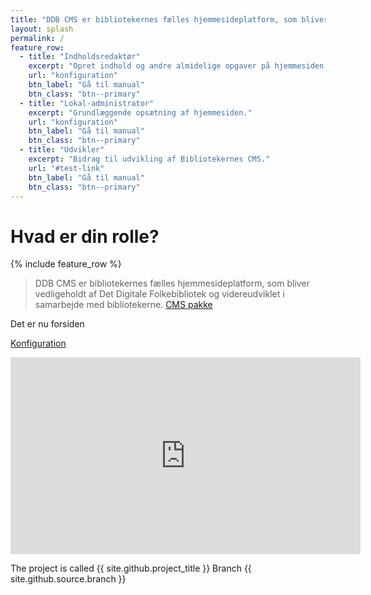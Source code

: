 ```yaml
---
title: "DDB CMS er bibliotekernes fælles hjemmesideplatform, som bliver vedligeholdt af Det Digitale Folkebibliotek og videreudviklet i samarbejde med bibliotekerne."
layout: splash
permalink: /
feature_row:
  - title: "Indholdsredaktør"
    excerpt: "Opret indhold og andre almidelige opgaver på hjemmesiden."
    url: "konfiguration"
    btn_label: "Gå til manual"
    btn_class: "btn--primary"
  - title: "Lokal-administrator"
    excerpt: "Grundlæggende opsætning af hjemmesiden."
    url: "konfiguration"
    btn_label: "Gå til manual"
    btn_class: "btn--primary"
  - title: "Udvikler"
    excerpt: "Bidrag til udvikling af Bibliotekernes CMS."
    url: "#test-link"
    btn_label: "Gå til manual"
    btn_class: "btn--primary"
---
```


# Hvad er din rolle?
{% include feature_row %}

> DDB CMS er bibliotekernes fælles hjemmesideplatform, som bliver vedligeholdt af Det Digitale Folkebibliotek og videreudviklet i samarbejde med bibliotekerne.
> [CMS pakke](http://kramdown.gettalong.org)

Det er nu forsiden




[Konfiguration](konfiguration)

<iframe width="560" height="315" src="https://www.youtube.com/embed/dQw4w9WgXcQ" frameborder="0" allow="autoplay; encrypted-media" allowfullscreen></iframe>

The project is called {{ site.github.project_title }}
Branch {{ site.github.source.branch }}

